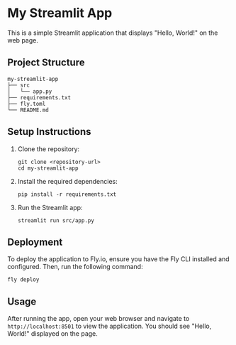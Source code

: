 # My Streamlit App

This is a simple Streamlit application that displays "Hello, World!" on the web page.

## Project Structure

```
my-streamlit-app
├── src
│   └── app.py
├── requirements.txt
├── fly.toml
└── README.md
```

## Setup Instructions

1. Clone the repository:
   ```
   git clone <repository-url>
   cd my-streamlit-app
   ```

2. Install the required dependencies:
   ```
   pip install -r requirements.txt
   ```

3. Run the Streamlit app:
   ```
   streamlit run src/app.py
   ```

## Deployment

To deploy the application to Fly.io, ensure you have the Fly CLI installed and configured. Then, run the following command:

```
fly deploy
```

## Usage

After running the app, open your web browser and navigate to `http://localhost:8501` to view the application. You should see "Hello, World!" displayed on the page.